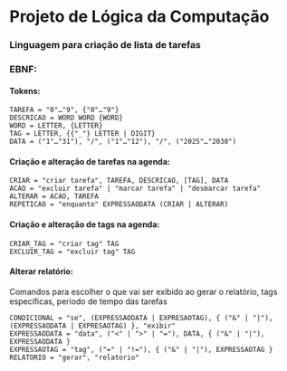# Projeto de Lógica da Computação

### Linguagem para criação de lista de tarefas

### EBNF:

#### Tokens:

```
TAREFA = "0"…"9", {"0"…"9"}  
DESCRICAO = WORD WORD {WORD}  
WORD = LETTER, {LETTER}  
TAG = LETTER, {{"_"} LETTER | DIGIT}  
DATA = ("1"…"31"), "/", ("1"…"12"), "/", ("2025"…"2030") 
```

#### Criação e alteração de tarefas na agenda:

```
CRIAR = "criar tarefa", TAREFA, DESCRICAO, [TAG], DATA  
ACAO = "excluir tarefa" | "marcar tarefa" | "desmarcar tarefa"  
ALTERAR = ACAO, TAREFA 
REPETICAO = "enquanto" EXPRESSAODATA (CRIAR | ALTERAR) 
```

#### Criação e alteração de tags na agenda:

```
CRIAR_TAG = "criar tag" TAG  
EXCLUIR_TAG = "excluir tag" TAG
```

#### Alterar relatório:
Comandos para escolher o que vai ser exibido ao gerar o relatório, tags específicas, período de tempo das tarefas

```
CONDICIONAL = "se", (EXPRESSAODATA | EXPRESAOTAG), { ("&" | "|"), (EXPRESSAODATA | EXPRESAOTAG) }, "exibir"  
EXPRESSAODATA = "data", ("<" | ">" | "="), DATA, { ("&" | "|"), EXPRESSAODATA }  
EXPRESSAOTAG = "tag", ("=" | "!="), { ("&" | "|"), EXPRESSAOTAG }  
RELATORIO = "gerar", "relatorio"
```